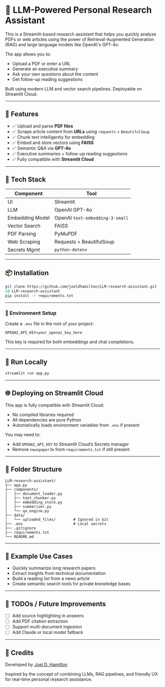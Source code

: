 # 🧠 LLM-Powered Personal Research Assistant

This is a Streamlit-based research assistant that helps you quickly analyze PDFs or web articles using the power of Retrieval-Augmented Generation (RAG) and large language models like OpenAI's GPT-4o.

The app allows you to:
- Upload a PDF or enter a URL
- Generate an executive summary
- Ask your own questions about the content
- Get follow-up reading suggestions

Built using modern LLM and vector search pipelines. Deployable on Streamlit Cloud.

---

## 🚀 Features

- ✅ Upload and parse **PDF files**
- ✅ Scrape article content from **URLs** using `requests` + `BeautifulSoup`
- ✅ Chunk text intelligently for embedding
- ✅ Embed and store vectors using **FAISS**
- ✅ Semantic Q&A via **GPT-4o**
- ✅ Executive summaries + follow-up reading suggestions
- ✅ Fully compatible with **Streamlit Cloud**

---

## 🧰 Tech Stack

| Component        | Tool                        |
|------------------|-----------------------------|
| UI               | Streamlit                   |
| LLM              | OpenAI GPT-4o               |
| Embedding Model  | OpenAI `text-embedding-3-small` |
| Vector Search    | FAISS                       |
| PDF Parsing      | PyMuPDF                     |
| Web Scraping     | Requests + BeautifulSoup    |
| Secrets Mgmt     | `python-dotenv`             |

---

## 📦 Installation

```bash
git clone https://github.com/joeldhamilton/LLM-research-assistant.git
cd LLM-research-assistant
pip install -r requirements.txt
```

---

### 🔐 Environment Setup

Create a `.env` file in the root of your project:

```env
OPENAI_API_KEY=your_openai_key_here
```

This key is required for both embeddings and chat completions.

---

## 🧪 Run Locally

```bash
streamlit run app.py
```

---

## 🌐 Deploying on Streamlit Cloud

This app is fully compatible with Streamlit Cloud:

- No compiled libraries required
- All dependencies are pure Python
- Automatically loads environment variables from `.env` if present

You may need to:
- Add `OPENAI_API_KEY` to Streamlit Cloud’s Secrets manager
- Remove `newspaper3k` from `requirements.txt` if still present

---

## 📁 Folder Structure

```
LLM-research-assistant/
├── app.py
├── components/
│   ├── document_loader.py
│   ├── text_chunker.py
│   ├── embedding_store.py
│   ├── summarizer.py
│   └── qa_engine.py
├── data/
│   └── uploaded_files/        # Ignored in Git
├── .env                       # Local secrets
├── .gitignore
├── requirements.txt
└── README.md
```

---

## 🧠 Example Use Cases

- Quickly summarize long research papers
- Extract insights from technical documentation
- Build a reading list from a news article
- Create semantic search tools for private knowledge bases

---

## 🧹 TODOs / Future Improvements

- [ ] Add source highlighting in answers
- [ ] Add PDF citation extraction
- [ ] Support multi-document ingestion
- [ ] Add Claude or local model fallback

---

## 🤝 Credits

Developed by [Joel D. Hamilton](https://github.com/joeldhamilton)

Inspired by the concept of combining LLMs, RAG pipelines, and friendly UX for real-time personal research assistance.
